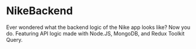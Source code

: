 # NikeBackend
Ever wondered what the backend logic of the Nike app looks like? Now you do. Featuring API logic made with Node.JS, MongoDB, and Redux Toolkit Query. 
